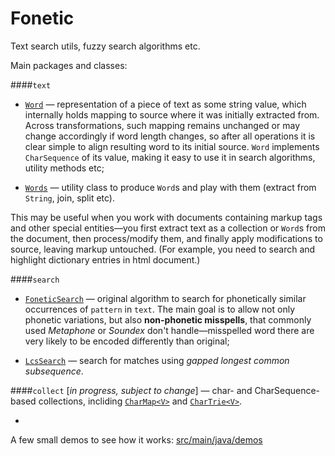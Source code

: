 # Fonetic

Text search utils, fuzzy search algorithms etc.

Main packages and classes:

####`text`

- [`Word`](src/main/java/ru/iitdgroup/lingutil/text/Word.java) 
— representation of a piece of text as some string 
value, which internally holds mapping to source where it was
initially extracted from. Across transformations, such mapping 
remains unchanged or may change accordingly if word length changes, 
so after all operations it is clear simple to align resulting 
word to its initial source. `Word` implements `CharSequence` 
of its value, making it easy to use it in search algorithms, 
utility methods etc;

- [`Words`](src/main/java/ru/iitdgroup/lingutil/text/Words.java) 
— utility class to produce `Word`s and play with them 
(extract from `String`, join, split etc).

This may be useful when you work with documents containing 
markup tags and other special entities—you first extract text 
as a collection or `Word`s from the document, then process/modify 
them, and finally apply modifications to source, leaving markup 
untouched. (For example, you need to search and highlight 
dictionary entries in html document.)

####`search`

- [`FoneticSearch`](src/main/java/ru/iitdgroup/lingutil/search/FoneticSearch.java) 
— original algorithm to search
for phonetically similar occurrences of `pattern` in `text`. The
main goal is to allow not only phonetic variations, but also 
**non-phonetic misspells**, that commonly used *Metaphone* or *Soundex* 
don't handle—misspelled word there are very likely to be 
encoded differently than original;

- [`LcsSearch`](src/main/java/ru/iitdgroup/lingutil/search/LcsSearch.java) 
— search for matches using *gapped longest common
subsequence*.

####`collect`
[*in progress, subject to change*] — char- and CharSequence-based collections,
incliding [`CharMap<V>`](src/main/java/ru/iitdgroup/lingutil/collect/CharMap.java) and [`CharTrie<V>`](src/main/java/ru/iitdgroup/lingutil/collect/CharTrie.java).

-

A few small demos to see how it works: [src/main/java/demos](src/main/java/demos) 
